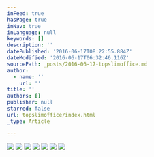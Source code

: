 ```yaml
---
inFeed: true
hasPage: true
inNav: true
inLanguage: null
keywords: []
description: ''
datePublished: '2016-06-17T08:22:55.884Z'
dateModified: '2016-06-17T06:32:46.116Z'
sourcePath: _posts/2016-06-17-topslimoffice.md
author:
  - name: ''
    url: ''
title: ''
authors: []
publisher: null
starred: false
url: topslimoffice/index.html
_type: Article

---
```

![](https://imgflo.herokuapp.com/graph/vahj1ThiexotieMo/ec5344c48ba34ffbede181df469e8faf/croprotate.png?cropheight=750&cropwidth=750&degrees=0&input=https%3A%2F%2Fthe-grid-user-content.s3-us-west-2.amazonaws.com%2F897541d0-beb6-4b0a-940d-f2bac8af8de6.png&x=2&y=0)
![ ](https://the-grid-user-content.s3-us-west-2.amazonaws.com/bf9d3b85-674f-44d4-a2f6-f1843ba491f3.png)
![](https://the-grid-user-content.s3-us-west-2.amazonaws.com/a4abdbc9-2491-4ab3-aaa3-78fcc8a4e4e3.png)
![](https://the-grid-user-content.s3-us-west-2.amazonaws.com/6491346d-1214-4664-88cc-5012a21c5095.png)
![](https://the-grid-user-content.s3-us-west-2.amazonaws.com/8e79278e-2e55-4105-bafd-fe05d569ccf9.png)
![](https://the-grid-user-content.s3-us-west-2.amazonaws.com/e1bbac9a-c435-4f03-b403-152e4a10d5a8.png)
![](https://the-grid-user-content.s3-us-west-2.amazonaws.com/97d9df81-4623-40bc-a5d4-95576217cfed.png)